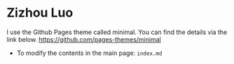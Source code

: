 # Zizhou Luo

I use the Github Pages theme called minimal. You can find the details via the link below.
https://github.com/pages-themes/minimal 

- To modify the contents in the main page: `index.md` 
